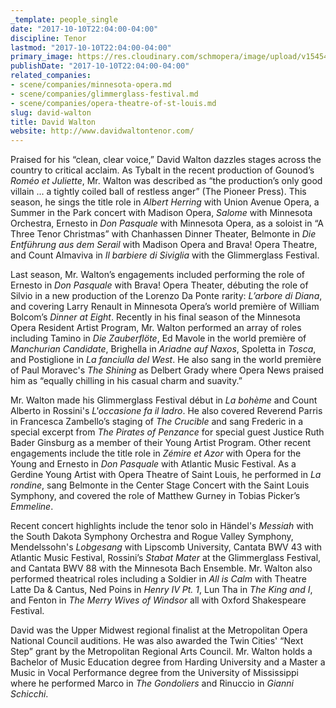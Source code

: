 ```yaml
---
_template: people_single
date: "2017-10-10T22:04:00-04:00"
discipline: Tenor
lastmod: "2017-10-10T22:04:00-04:00"
primary_image: https://res.cloudinary.com/schmopera/image/upload/v1545409169/media/webhook-uploads/1507687197338/Walton.D.Headshot.jpg.jpg
publishDate: "2017-10-10T22:04:00-04:00"
related_companies:
- scene/companies/minnesota-opera.md
- scene/companies/glimmerglass-festival.md
- scene/companies/opera-theatre-of-st-louis.md
slug: david-walton
title: David Walton
website: http://www.davidwaltontenor.com/
---
```


Praised for his “clean, clear voice,” David Walton dazzles stages across the country to critical acclaim. As Tybalt in the recent production of Gounod’s *Roméo et Juliette*, Mr. Walton was described as “the production’s only good villain ... a tightly coiled ball of restless anger” (The Pioneer Press). This season, he sings the title role in *Albert Herring* with Union Avenue Opera, a Summer in the Park concert with Madison Opera, *Salome* with Minnesota Orchestra, Ernesto in *Don Pasquale* with Minnesota Opera, as a soloist in “A Three Tenor Christmas” with Chanhassen Dinner Theater, Belmonte in *Die Entführung aus dem Serail* with Madison Opera and Brava! Opera Theatre, and Count Almaviva in *Il barbiere di Siviglia* with the Glimmerglass Festival.

Last season, Mr. Walton’s engagements included performing the role of Ernesto in *Don Pasquale* with Brava! Opera Theater, débuting the role of Silvio in a new production of the Lorenzo Da Ponte rarity: *L’arbore di Diana*, and covering Larry Renault in Minnesota Opera’s world première of William Bolcom’s *Dinner at Eight*. Recently in his final season of the Minnesota Opera Resident Artist Program, Mr. Walton performed an array of roles including Tamino in *Die Zauberflöte*, Ed Mavole in the world première of *Manchurian Candidate*, Brighella in *Ariadne auf Naxos*, Spoletta in *Tosca*, and Postiglione in *La fanciulla del West*. He also sang in the world première of Paul Moravec's *The Shining* as Delbert Grady where Opera News praised him as “equally chilling in his casual charm and suavity.”

Mr. Walton made his Glimmerglass Festival début in *La bohème* and Count Alberto in Rossini's *L'occasione fa il ladro*. He also covered Reverend Parris in Francesca Zambello’s staging of *The Crucible* and sang Frederic in a special excerpt from *The Pirates of Penzance* for special guest Justice Ruth Bader Ginsburg as a member of their Young Artist Program. Other recent engagements include the title role in *Zémire et Azor* with Opera for the Young and Ernesto in *Don Pasquale* with Atlantic Music Festival. As a Gerdine Young Artist with Opera Theatre of Saint Louis, he performed in *La rondine*, sang Belmonte in the Center Stage Concert with the Saint Louis Symphony, and covered the role of Matthew Gurney in Tobias Picker’s *Emmeline*. 

Recent concert highlights include the tenor solo in Händel's *Messiah* with the South Dakota Symphony Orchestra and Rogue Valley Symphony, Mendelssohn's *Lobgesang* with Lipscomb University, Cantata BWV 43 with Atlantic Music Festival, Rossini’s *Stabat Mater* at the Glimmerglass Festival, and Cantata BWV 88 with the Minnesota Bach Ensemble. Mr. Walton also performed theatrical roles including a Soldier in *All is Calm* with Theatre Latte Da & Cantus, Ned Poins in *Henry IV Pt. 1*, Lun Tha in *The King and I*, and Fenton in *The Merry Wives of Windsor* all with Oxford Shakespeare Festival.

David was the Upper Midwest regional finalist at the Metropolitan Opera National Council auditions. He was also awarded the Twin Cities' “Next Step” grant by the Metropolitan Regional Arts Council. Mr. Walton holds a Bachelor of Music Education degree from Harding University and a Master a Music in Vocal Performance degree from the University of Mississippi where he performed Marco in *The Gondoliers* and Rinuccio in *Gianni Schicchi*. 
